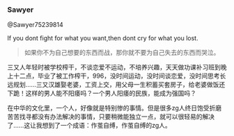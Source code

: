 ### Sawyer
@Sawyer75239814

If you dont fight for what you want,then dont cry for what you lost.
>如果你不为自己想要的东西而战，那你就不要为自己失去的东西而哭泣。

三又人年轻时被学校榨干，不谈恋爱不运动，不培养兴趣，天天做功课补习班到晚上十二点，毕业了被工作榨干，996，没时间运动，没时间谈恋爱，没时间思考长远规划……三又汉雄娶老婆，工资上交，用父母一生积蓄买套房子，给老婆做饭还下跪！这样的男人能不阳痿吗？一个男人阳痿的民族，能成为强国吗？

在中华的文化里，一个人，好像就是特别惨的事情。但是很多zg人终日饱受折磨苦苦找寻都没有办法解决的事情，只要稍微能独立一点，就可以很轻易的解决了……这让我想到了一个成语：作茧自缚，作茧自缚的zg人。
